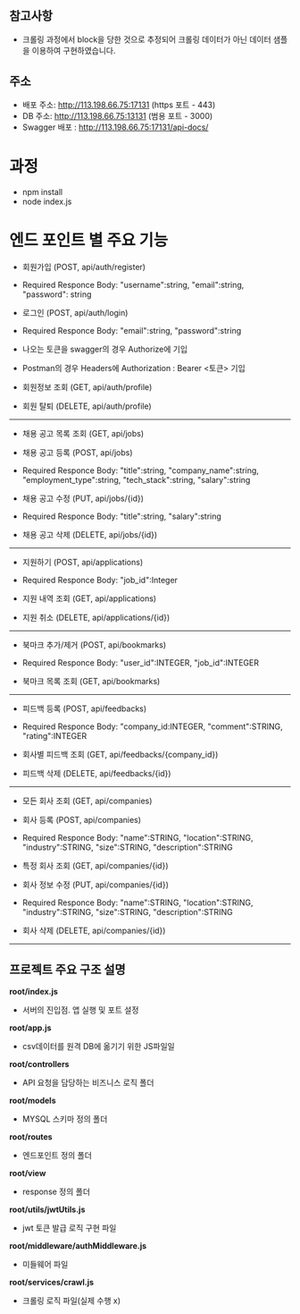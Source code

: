 ## 참고사항
- 크롤링 과정에서 block을 당한 것으로 추정되어 크롤링 데이터가 아닌 데이터 샘플을 이용하여 구현하였습니다.

## 주소
- 배포 주소: http://113.198.66.75:17131 (https 포트 - 443)
- DB 주소: http://113.198.66.75:13131 (범용 포트 - 3000)
- Swagger 배포 : http://113.198.66.75:17131/api-docs/

# 과정
- npm install
- node index.js

# 엔드 포인트 별 주요 기능
- 회원가입 (POST, api/auth/register)
- Required Responce Body: "username":string, "email":string, "password": string

- 로그인 (POST, api/auth/login)
- Required Responce Body: "email":string, "password":string
- 나오는 토큰을 swagger의 경우 Authorize에 기입
- Postman의 경우 Headers에 Authorization : Bearer <토큰> 기입

- 회원정보 조회 (GET, api/auth/profile)

- 회원 탈퇴 (DELETE, api/auth/profile)
-------------------------------------------------------------
- 채용 공고 목록 조회 (GET, api/jobs)

- 채용 공고 등록 (POST, api/jobs)
- Required Responce Body: "title":string, "company_name":string, "employment_type":string, "tech_stack":string, "salary":string

- 채용 공고 수정 (PUT, api/jobs/{id})
- Required Responce Body: "title":string, "salary":string

- 채용 공고 삭제 (DELETE, api/jobs/{id})
-------------------------------------------------------------
- 지원하기 (POST, api/applications)
- Required Responce Body: "job_id":Integer

- 지원 내역 조회 (GET, api/applications)

- 지원 취소 (DELETE, api/applications/{id})
-------------------------------------------------------------
- 북마크 추가/제거 (POST, api/bookmarks)
- Required Responce Body: "user_id":INTEGER, "job_id":INTEGER

- 북마크 목록 조회 (GET, api/bookmarks)
-------------------------------------------------------------
- 피드백 등록 (POST, api/feedbacks)
- Required Responce Body: "company_id:INTEGER, "comment":STRING, "rating":INTEGER

- 회사별 피드백 조회 (GET, api/feedbacks/{company_id})

- 피드백 삭제 (DELETE, api/feedbacks/{id})
-------------------------------------------------------------
- 모든 회사 조회 (GET, api/companies)

- 회사 등록 (POST, api/companies)
- Required Responce Body: "name":STRING, "location":STRING, "industry":STRING, "size":STRING, "description":STRING

- 특정 회사 조회 (GET, api/companies/{id})

- 회사 정보 수정 (PUT, api/companies/{id})
- Required Responce Body: "name":STRING, "location":STRING, "industry":STRING, "size":STRING, "description":STRING

- 회사 삭제 (DELETE, api/companies/{id})
-------------------------------------------------------------

## 프로젝트 주요 구조 설명
**root/index.js**
- 서버의 진입점. 앱 실행 및 포트 설정

**root/app.js**
- csv데이터를 원격 DB에 옮기기 위한 JS파일일

**root/controllers**
- API 요청을 담당하는 비즈니스 로직 폴더

**root/models**
- MYSQL 스키마 정의 폴더

**root/routes**
- 엔드포인트 정의 폴더

**root/view**
- response 정의 폴더

**root/utils/jwtUtils.js**
- jwt 토큰 발급 로직 구현 파일

**root/middleware/authMiddleware.js**
- 미들웨어 파일

**root/services/crawl.js**
- 크롤링 로직 파일(실제 수행 x)

